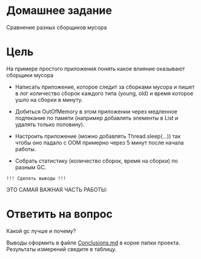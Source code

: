 
# Домашнее задание
Сравнение разных сборщиков мусора
# Цель
На примере простого приложения понять какое влияние оказывают сборщики мусора

* Написать приложение, которое следит за сборками мусора и пишет в лог количество сборок каждого типа
(young, old) и время которое ушло на сборки в минуту.

* Добиться OutOfMemory в этом приложении через медленное подтекание по памяти
(например добавлять элементы в List и удалять только половину).

* Настроить приложение (можно добавлять Thread.sleep(...)) так чтобы оно падало
с OOM примерно через 5 минут после начала работы.

* Собрать статистику (количество сборок, время на сборки) по разным GC.

```
!!! Сделать выводы !!!
```

ЭТО САМАЯ ВАЖНАЯ ЧАСТЬ РАБОТЫ:

# Ответить на вопрос

Какой gc лучше и почему?


Выводы оформить в файле [Сonclusions.md](./Сonclusions.md) в корне папки проекта.
Результаты измерений сведите в таблицу.
